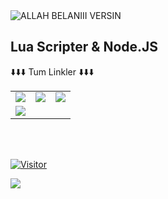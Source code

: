 <img src="https://cdn.discordapp.com/avatars/812793948623208549/d52d14f37597f41ab37caf3c3de46117.webp?size=180" alt="ALLAH BELANIII VERSIN">

## Lua Scripter & Node.JS

<table class="center">
<tr> 
          ⬇️⬇️⬇️ Tum Linkler ⬇️⬇️⬇️
  <tr>
<td><a href="https://instagram.com/danceofee">
<img src="https://img.shields.io/badge/Instagram-E4405F?style=for-the-badge&logo=instagram&logoColor=white">
</a> 
<td><a href="https://twitter.com/SuleymanKumalar">
<img src="https://img.shields.io/badge/Twitter-1DA1F2?style=for-the-badge&logo=twitter&logoColor=white">
</a>
<td><a href="https://github.com/DanceOfEternity">
<img src="https://img.shields.io/badge/GitHub-100000?style=for-the-badge&logo=github&logoColor=white">
  </a> </tr>
  <tr>
<td><a href="mailto:sulust003@gmail.com">
<img src="https://img.shields.io/badge/Gmail-D14836?style=for-the-badge&logo=gmail&logoColor=white">
</a>
  </tr>
</table>
<br></br>


[![Visitor](https://visitor-badge.laobi.icu/badge?page_id=DanceOfEternity.DanceOfEternity)](#)


<img align="left" src="https://github-readme-stats.vercel.app/api?username=danceofeternity&theme=blue-green">

